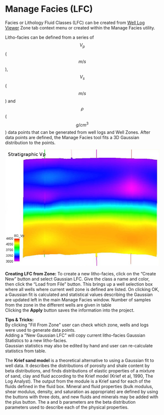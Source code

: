 # Manage Facies \(LFC\)

Facies or Lithology Fluid Classes \(LFC\) can be created from [Well Log Viewer](../viewers/readme.12/well_log_viewer_gui.md) Zone tab context menu or created within the Manage Facies utility.

Litho-facies can be defined from a series of $$V_p$$ \($$m/s$$\), $$V_s$$ \($$m/s$$\) and $$\rho$$ \($$g /cm^3$$\) data points that can be generated from well logs and Well Zones. After data points are defined, the Manage Facies tool fits a 3D Gaussian distribution to the points.

![](../.gitbook/assets/image%20%2851%29.png)

**Creating LFC from Zone:** To create a new litho-facies, click on the “Create New” button and select Gaussian LFC. Give the class a name and color, then click the “Load from File” button. This brings up a well selection box where all wells where current well zone is defined are listed. On clicking OK, a Gaussian fit is calculated and statistical values describing the Gaussian are updated left in the main Manage Facies window. Number of samples from the zone in the different wells are given in table  
Clicking the **Apply** button saves the information into the project.

**Tips & Tricks:**  
By clicking "Fill From Zone" user can check which zone, wells and logs were used to generate data points.  
Adding a "New Gaussian LFC" will copy current litho-facies Gaussian Statistics to a new litho-facies.  
Gaussian statistics may also be edited by hand and user can re-calculate statistics from table.  

The **Krief sand model** is a theoretical alternative to using a Gaussian fit to well data. It describes the distributions of porosity and shale content by beta distributions, and finds distributions of elastic properties of a mixture of sand, clay and fluid according to the Krief model \(Krief et al, 1990, The Log Analyst\). The output from the module is a Krief sand for each of the fluids defined in the fluid box. Mineral and fluid properties \(bulk modulus, shear modulus, density, and saturation as appropriate\) are defined by using the buttons with three dots, and new fluids and minerals may be added with the plus button. The a and b parameters are the beta distribution parameters used to describe each of the physical properties.

